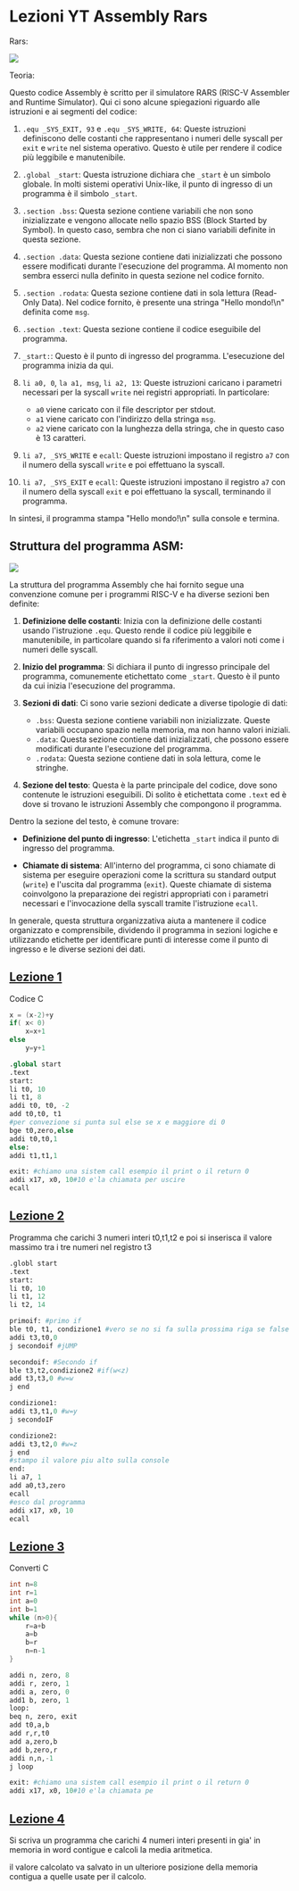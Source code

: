 # Lezioni YT Assembly Rars

Rars:

![](C:\Users\baleo\Pictures\GitUni\imagesMarkText\2024-05-02-22-20-01-image.png)

Teoria:

Questo codice Assembly è scritto per il simulatore RARS (RISC-V Assembler and Runtime Simulator). Qui ci sono alcune spiegazioni riguardo alle istruzioni e ai segmenti del codice:

1. `.equ _SYS_EXIT, 93` e `.equ _SYS_WRITE, 64`: Queste istruzioni definiscono delle costanti che rappresentano i numeri delle syscall per `exit` e `write` nel sistema operativo. Questo è utile per rendere il codice più leggibile e manutenibile.

2. `.global _start`: Questa istruzione dichiara che `_start` è un simbolo globale. In molti sistemi operativi Unix-like, il punto di ingresso di un programma è il simbolo `_start`.

3. `.section .bss`: Questa sezione contiene variabili che non sono inizializzate e vengono allocate nello spazio BSS (Block Started by Symbol). In questo caso, sembra che non ci siano variabili definite in questa sezione.

4. `.section .data`: Questa sezione contiene dati inizializzati che possono essere modificati durante l'esecuzione del programma. Al momento non sembra esserci nulla definito in questa sezione nel codice fornito.

5. `.section .rodata`: Questa sezione contiene dati in sola lettura (Read-Only Data). Nel codice fornito, è presente una stringa "Hello mondo!\n" definita come `msg`.

6. `.section .text`: Questa sezione contiene il codice eseguibile del programma.

7. `_start:`: Questo è il punto di ingresso del programma. L'esecuzione del programma inizia da qui.

8. `li a0, 0`, `la a1, msg`, `li a2, 13`: Queste istruzioni caricano i parametri necessari per la syscall `write` nei registri appropriati. In particolare:
   
   - `a0` viene caricato con il file descriptor per stdout.
   - `a1` viene caricato con l'indirizzo della stringa `msg`.
   - `a2` viene caricato con la lunghezza della stringa, che in questo caso è 13 caratteri.

9. `li a7, _SYS_WRITE` e `ecall`: Queste istruzioni impostano il registro `a7` con il numero della syscall `write` e poi effettuano la syscall.

10. `li a7, _SYS_EXIT` e `ecall`: Queste istruzioni impostano il registro `a7` con il numero della syscall `exit` e poi effettuano la syscall, terminando il programma.

In sintesi, il programma stampa "Hello mondo!\n" sulla console e termina.

## Struttura del programma ASM:

![](C:\Users\baleo\Pictures\GitUni\imagesMarkText\2024-05-04-10-56-17-image.png)

La struttura del programma Assembly che hai fornito segue una convenzione comune per i programmi RISC-V e ha diverse sezioni ben definite:

1. **Definizione delle costanti**: Inizia con la definizione delle costanti usando l'istruzione `.equ`. Questo rende il codice più leggibile e manutenibile, in particolare quando si fa riferimento a valori noti come i numeri delle syscall.

2. **Inizio del programma**: Si dichiara il punto di ingresso principale del programma, comunemente etichettato come `_start`. Questo è il punto da cui inizia l'esecuzione del programma.

3. **Sezioni di dati**: Ci sono varie sezioni dedicate a diverse tipologie di dati:
   
   - `.bss`: Questa sezione contiene variabili non inizializzate. Queste variabili occupano spazio nella memoria, ma non hanno valori iniziali.
   - `.data`: Questa sezione contiene dati inizializzati, che possono essere modificati durante l'esecuzione del programma.
   - `.rodata`: Questa sezione contiene dati in sola lettura, come le stringhe.

4. **Sezione del testo**: Questa è la parte principale del codice, dove sono contenute le istruzioni eseguibili. Di solito è etichettata come `.text` ed è dove si trovano le istruzioni Assembly che compongono il programma.

Dentro la sezione del testo, è comune trovare:

- **Definizione del punto di ingresso**: L'etichetta `_start` indica il punto di ingresso del programma.

- **Chiamate di sistema**: All'interno del programma, ci sono chiamate di sistema per eseguire operazioni come la scrittura su standard output (`write`) e l'uscita dal programma (`exit`). Queste chiamate di sistema coinvolgono la preparazione dei registri appropriati con i parametri necessari e l'invocazione della syscall tramite l'istruzione `ecall`.

In generale, questa struttura organizzativa aiuta a mantenere il codice organizzato e comprensibile, dividendo il programma in sezioni logiche e utilizzando etichette per identificare punti di interesse come il punto di ingresso e le diverse sezioni dei dati.

## [Lezione 1](https://www.youtube.com/watch?v=9rBoZFPEHWo)

Codice C

```c
x = (x-2)+y
if( x< 0)
    x=x+1
else
    y=y+1
```

```python
.global start
.text
start:
li t0, 10
li t1, 8
addi t0, t0, -2
add t0,t0, t1
#per convezione si punta sul else se x e maggiore di 0
bge t0,zero,else
addi t0,t0,1
else:
addi t1,t1,1

exit: #chiamo una sistem call esempio il print o il return 0
addi x17, x0, 10#10 e'la chiamata per uscire
ecall
```

## [Lezione 2](https://www.youtube.com/watch?v=y3V8Lvh82nc)

Programma che carichi 3 numeri interi t0,t1,t2 e poi si inserisca il valore massimo tra i tre numeri nel registro t3

```python
.globl start
.text
start:
li t0, 10 
li t1, 12
li t2, 14

primoif: #primo if
ble t0, t1, condizione1 #vero se no si fa sulla prossima riga se false
addi t3,t0,0
j secondoif #jUMP

secondoif: #Secondo if
ble t3,t2,condizione2 #if(w<z)
add t3,t3,0 #w=w
j end

condizione1:
addi t3,t1,0 #w=y
j secondoIF

condizione2:
addi t3,t2,0 #w=z
j end
#stampo il valore piu alto sulla console
end:
li a7, 1
add a0,t3,zero
ecall
#esco dal programma
addi x17, x0, 10
ecall
```

## [Lezione 3](https://www.youtube.com/watch?v=xVpiy6aWi8Q)

Converti C

```c
int n=8
int r=1
int a=0
int b=1
while (n>0){
    r=a+b
    a=b
    b=r
    n=n-1
}
```

```python
addi n, zero, 8
addi r, zero, 1
addi a, zero, 0
add1 b, zero, 1
loop:
beq n, zero, exit
add t0,a,b
add r,r,t0
add a,zero,b
add b,zero,r
addi n,n,-1
j loop

exit: #chiamo una sistem call esempio il print o il return 0
addi x17, x0, 10#10 e'la chiamata pe
```

## [Lezione 4](https://www.youtube.com/watch?v=IufKaw4_e0w)

Si scriva un programma che carichi 4 numeri interi presenti in gia' in memoria in  word contigue e calcoli la media aritmetica.

il valore calcolato va salvato in un ulteriore posizione della memoria contigua a quelle usate per il calcolo.

```python

```
